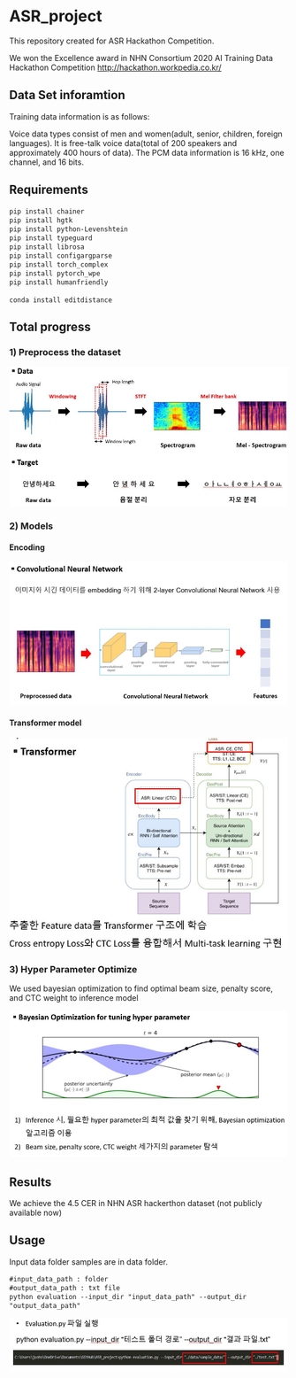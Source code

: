 # ASR_project
This repository created for ASR Hackathon Competition. 

We won the Excellence award in NHN Consortium 2020 AI Training Data Hackathon Competition
http://hackathon.workpedia.co.kr/


## Data Set inforamtion
Training data information is as follows:

Voice data types consist of men and women(adult, senior, children, foreign languages).
It is free-talk voice data(total of 200 speakers and approximately 400 hours of data).
The PCM data information is 16 kHz, one channel, and 16 bits.


## Requirements
```
pip install chainer
pip install hgtk
pip install python-Levenshtein
pip install typeguard
pip install librosa
pip install configargparse
pip install torch_complex
pip install pytorch_wpe
pip install humanfriendly

conda install editdistance
```

## Total progress

### 1) Preprocess the dataset

![Preprocess](./images/preprocess.JPG)
### 2) Models

#### Encoding

![Convolutional Neural Network](./images/CNN.JPG)

#### Transformer model

![Transformers](./images/Transformers.JPG)

### 3) Hyper Parameter Optimize

We used bayesian optimization to find optimal beam size, penalty score, and CTC weight to inference model

![Bayesian Optimization](./images/BayesianOptimization.JPG)

## Results

We achieve the 4.5 CER in NHN ASR hackerthon dataset (not publicly available now)

## Usage

Input data folder samples are in data folder.
```
#input_data_path : folder
#output_data_path : txt file
python evaluation --input_dir "input_data_path" --output_dir "output_data_path"
```
![Usage](./images/usage.JPG)
